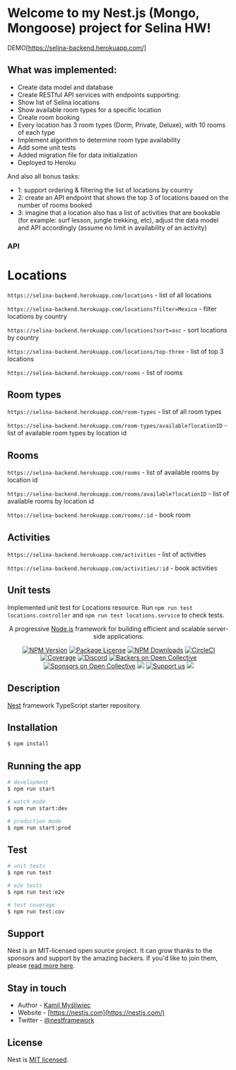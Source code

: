 
# Welcome to my Nest.js (Mongo, Mongoose) project for Selina HW!

DEMO[https://selina-backend.herokuapp.com/]

## What was implemented:

- Create data model and database
- Create RESTful API services with endpoints supporting:
- Show list of Selina locations
- Show available room types for a specific location
- Create room booking
- Every location has 3 room types (Dorm, Private, Deluxe), with 10 rooms of each type
- Implement algorithm to determine room type availability
- Add some unit tests
- Added migration file for data initialization
- Deployed to Heroku

And also all bonus tasks:
- 1: support ordering & filtering the list of locations by country
- 2: create an API endpoint that shows the top 3 of locations based on the number
of rooms booked
- 3: imagine that a location also has a list of activities that are bookable (for
example: surf lesson, jungle trekking, etc), adjust the data model and API
accordingly (assume no limit in availability of an activity)

### API

# Locations
```https://selina-backend.herokuapp.com/locations``` - list of all locations

```https://selina-backend.herokuapp.com/locations?filter=Mexico``` - filter locations by country

```https://selina-backend.herokuapp.com/locations?sort=asc``` - sort locations by country

```https://selina-backend.herokuapp.com/locations/top-three``` - list of top 3 locations

```https://selina-backend.herokuapp.com/rooms``` - list of rooms

## Room types
```https://selina-backend.herokuapp.com/room-types``` - list of all room types

```https://selina-backend.herokuapp.com/room-types/available?locationID``` - list of available room types by location id


## Rooms
```https://selina-backend.herokuapp.com/rooms``` - list of available rooms by location id

```https://selina-backend.herokuapp.com/rooms/available?locationID``` - list of available rooms by location id

```https://selina-backend.herokuapp.com/rooms/:id``` - book room



## Activities
```https://selina-backend.herokuapp.com/activities``` - list of activities

```https://selina-backend.herokuapp.com/activities/:id``` - book activities

## Unit tests
Implemented unit test for Locations resource. Run ```npm run test locations.controller``` and ```npm run test locations.service``` to check tests.

[circleci-image]: https://img.shields.io/circleci/build/github/nestjs/nest/master?token=abc123def456
[circleci-url]: https://circleci.com/gh/nestjs/nest

  <p align="center">A progressive <a href="http://nodejs.org" target="_blank">Node.js</a> framework for building efficient and scalable server-side applications.</p>
    <p align="center">
<a href="https://www.npmjs.com/~nestjscore" target="_blank"><img src="https://img.shields.io/npm/v/@nestjs/core.svg" alt="NPM Version" /></a>
<a href="https://www.npmjs.com/~nestjscore" target="_blank"><img src="https://img.shields.io/npm/l/@nestjs/core.svg" alt="Package License" /></a>
<a href="https://www.npmjs.com/~nestjscore" target="_blank"><img src="https://img.shields.io/npm/dm/@nestjs/common.svg" alt="NPM Downloads" /></a>
<a href="https://circleci.com/gh/nestjs/nest" target="_blank"><img src="https://img.shields.io/circleci/build/github/nestjs/nest/master" alt="CircleCI" /></a>
<a href="https://coveralls.io/github/nestjs/nest?branch=master" target="_blank"><img src="https://coveralls.io/repos/github/nestjs/nest/badge.svg?branch=master#9" alt="Coverage" /></a>
<a href="https://discord.gg/G7Qnnhy" target="_blank"><img src="https://img.shields.io/badge/discord-online-brightgreen.svg" alt="Discord"/></a>
<a href="https://opencollective.com/nest#backer" target="_blank"><img src="https://opencollective.com/nest/backers/badge.svg" alt="Backers on Open Collective" /></a>
<a href="https://opencollective.com/nest#sponsor" target="_blank"><img src="https://opencollective.com/nest/sponsors/badge.svg" alt="Sponsors on Open Collective" /></a>
  <a href="https://paypal.me/kamilmysliwiec" target="_blank"><img src="https://img.shields.io/badge/Donate-PayPal-ff3f59.svg"/></a>
    <a href="https://opencollective.com/nest#sponsor"  target="_blank"><img src="https://img.shields.io/badge/Support%20us-Open%20Collective-41B883.svg" alt="Support us"></a>
  <a href="https://twitter.com/nestframework" target="_blank"><img src="https://img.shields.io/twitter/follow/nestframework.svg?style=social&label=Follow"></a>
</p>
  <!--[![Backers on Open Collective](https://opencollective.com/nest/backers/badge.svg)](https://opencollective.com/nest#backer)
  [![Sponsors on Open Collective](https://opencollective.com/nest/sponsors/badge.svg)](https://opencollective.com/nest#sponsor)-->

## Description

[Nest](https://github.com/nestjs/nest) framework TypeScript starter repository.

## Installation

```bash
$ npm install
```

## Running the app

```bash
# development
$ npm run start

# watch mode
$ npm run start:dev

# production mode
$ npm run start:prod
```

## Test

```bash
# unit tests
$ npm run test

# e2e tests
$ npm run test:e2e

# test coverage
$ npm run test:cov
```

## Support

Nest is an MIT-licensed open source project. It can grow thanks to the sponsors and support by the amazing backers. If you'd like to join them, please [read more here](https://docs.nestjs.com/support).

## Stay in touch

- Author - [Kamil Myśliwiec](https://kamilmysliwiec.com)
- Website - [https://nestjs.com](https://nestjs.com/)
- Twitter - [@nestframework](https://twitter.com/nestframework)

## License

Nest is [MIT licensed](LICENSE).
